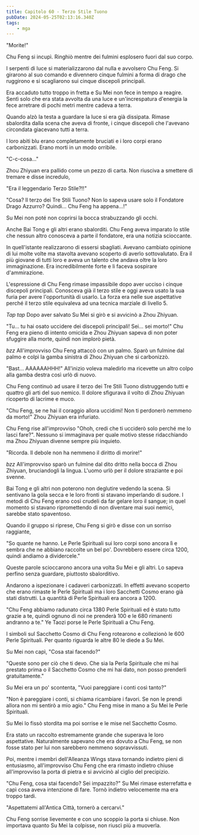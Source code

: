 ```yaml
---
title: Capitolo 60 - Terzo Stile Tuono
pubDate: 2024-05-25T02:13:16.340Z
tags:
    - mga
---
```



"Morite!"


Chu Feng si incupì. Ringhiò mentre dei fulmini esplosero fuori dal suo corpo.


I serpenti di luce si materializzarono dal nulla e avvolsero Chu Feng. Si girarono al suo comando e divennero cinque fulmini a forma di drago che ruggirono e si scagliarono sui cinque discepoli principali.


Era accaduto tutto troppo in fretta e Su Mei non fece in tempo a reagire. Sentì solo che era stata avvolta da una luce e un'increspatura d'energia la fece arretrare di pochi metri mentre cadeva a terra.


Quando alzò la testa a guardare la luce si era già dissipata. Rimase sbalordita dalla scena che aveva di fronte, i cinque discepoli che l'avevano circondata giacevano tutti a terra.


I loro abiti blu erano completamente bruciati e i loro corpi erano carbonizzati. Erano morti in un modo orribile.


"C-c-cosa..."


Zhou Zhiyuan era pallido come un pezzo di carta. Non riusciva a smettere di tremare e disse incredulo,


"Era il leggendario Terzo Stile?!!"


"Cosa? Il terzo dei Tre Stili Tuono? Non lo sapeva usare solo il Fondatore Drago Azzurro? Quindi... Chu Feng ha appena...!"


Su Mei non poté non coprirsi la bocca strabuzzando gli occhi.


Anche Bai Tong e gli altri erano sbalorditi. Chu Feng aveva imparato lo stile che nessun altro conosceva a parte il fondatore, era una notizia scioccante.


In quell'istante realizzarono di essersi sbagliati. Avevano cambiato opinione di lui molte volte ma stavolta avevano scoperto di averlo sottovalutato. Era il più giovane di tutti loro e aveva un talento che andava oltre la loro immaginazione. Era incredibilmente forte e li faceva sospirare d'ammirazione.


L'espressione di Chu Feng rimase impassibile dopo aver ucciso i cinque discepoli principali. Conosceva già il terzo stile e oggi aveva usato la sua furia per avere l'opportunità di usarlo. La forza era nelle sue aspettative perché il terzo stile equivaleva ad una tecnica marziale di livello 5.


*Tap tap* Dopo aver salvato Su Mei si girò e si avvicinò a Zhou Zhiyuan.


"Tu... tu hai osato uccidere dei discepoli principali! Sei... sei morto!" Chu Feng era pieno di intento omicida e Zhou Zhiyuan sapeva di non poter sfuggire alla morte, quindi non implorò pietà.


*bzz* All'improvviso Chu Feng attaccò con un palmo. Sparò un fulmine dal palmo e colpì la gamba sinistra di Zhou Zhiyuan che si carbonizzò.


"Bast... AAAAAAHHH!" All'inizio voleva maledirlo ma ricevette un altro colpo alla gamba destra così urlò di nuovo.


Chu Feng continuò ad usare il terzo dei Tre Stili Tuono distruggendo tutti e quattro gli arti del suo nemico. Il dolore sfigurava il volto di Zhou Zhiyuan ricoperto di lacrime e muco.


"Chu Feng, se ne hai il coraggio allora uccidimi! Non ti perdonerò nemmeno da morto!" Zhou Zhiyuan era infuriato.


Chu Feng rise all'improvviso "Ohoh, credi che ti ucciderò solo perché me lo lasci fare?". Nessuno si immaginava per quale motivo stesse ridacchiando ma Zhou Zhiyuan divenne sempre più inquieto.


"Ricorda. Il debole non ha nemmeno il diritto di morire!"


*bzz* All'improvviso sparò un fulmine dal dito dritto nella bocca di Zhou Zhiyuan, bruciandogli la lingua. L'uomo urlò per il dolore straziante e poi svenne.


Bai Tong e gli altri non poterono non deglutire vedendo la scena. Si sentivano la gola secca e le loro fronti si stavano imperlando di sudore.
I metodi di Chu Feng erano così crudeli da far gelare loro il sangue; in quel momento si stavano ripromettendo di non diventare mai suoi nemici, sarebbe stato spaventoso.


Quando il gruppo si riprese, Chu Feng si girò e disse con un sorriso raggiante,


"So quante ne hanno. Le Perle Spirituali sui loro corpi sono ancora lì e sembra che ne abbiano raccolte un bel po'. Dovrebbero essere circa 1200, quindi andiamo a dividercele."


Queste parole scioccarono ancora una volta Su Mei e gli altri. Lo sapeva perfino senza guardare, piuttosto sbalorditivo.


Andarono a ispezionare i cadaveri carbonizzati. In effetti avevano scoperto che erano rimaste le Perle Spirituali ma i loro Sacchetti Cosmo erano già stati distrutti. La quantità di Perle Spirituali era ancora a 1200.


"Chu Feng abbiamo radunato circa 1380 Perle Spirituali ed è stato tutto grazie a te, quindi ognuno di noi ne prenderà 100 e le 680 rimanenti andranno a te." Ye Taozi porse le Perle Spirituali a Chu Feng.


I simboli sul Sacchetto Cosmo di Chu Feng rotearono e collezionò le 600 Perle Spirituali. Per quanto riguarda le altre 80 le diede a Su Mei.


Su Mei non capì, "Cosa stai facendo?"


"Queste sono per ciò che ti devo. Che sia la Perla Spirituale che mi hai prestato prima o il Sacchetto Cosmo che mi hai dato, non posso prenderli gratuitamente."


Su Mei era un po' scontenta, "Vuoi pareggiare i conti così tanto?"


"Non è pareggiare i conti, si chiama ricambiare i favori. Se non le prendi allora non mi sentirò a mio agio." Chu Feng mise in mano a Su Mei le Perle Spirituali.


Su Mei lo fissò stordita ma poi sorrise e le mise nel Sacchetto Cosmo.


Era stato un raccolto estremamente grande che superava le loro aspettative. Naturalmente sapevano che era dovuto a Chu Feng, se non fosse stato per lui non sarebbero nemmeno sopravvissuti.


Poi, mentre i membri dell'Alleanza Wings stava tornando indietro pieni di entusiasmo, all'improvviso Chu Feng che era rimasto indietro chiuse all'improvviso la porta di pietra e si avvicinò al ciglio del precipizio.


"Chu Feng, cosa stai facendo? Sei impazzito?" Su Mei rimase esterrefatta e capì cosa aveva intenzione di fare. Tornò indietro velocemente ma era troppo tardi.


"Aspettatemi all'Antica Città, tornerò a cercarvi."


Chu Feng sorrise lievemente e con uno scoppio la porta si chiuse. Non importava quanto Su Mei la colpisse, non riuscì più a muoverla.





